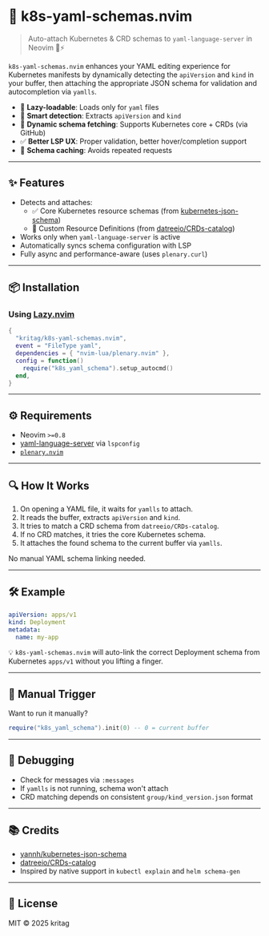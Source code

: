 # 🧬 k8s-yaml-schemas.nvim

> Auto-attach Kubernetes & CRD schemas to `yaml-language-server` in Neovim 🧠⚡

`k8s-yaml-schemas.nvim` enhances your YAML editing experience for Kubernetes manifests by dynamically detecting the `apiVersion` and `kind` in your buffer, then attaching the appropriate JSON schema for validation and autocompletion via `yamlls`.

- 🚀 **Lazy-loadable**: Loads only for `yaml` files
- 🔎 **Smart detection**: Extracts `apiVersion` and `kind`
- 🔗 **Dynamic schema fetching**: Supports Kubernetes core + CRDs (via GitHub)
- ✅ **Better LSP UX**: Proper validation, better hover/completion support
- 🧠 **Schema caching**: Avoids repeated requests

---

## ✨ Features

- Detects and attaches:
  - ✅ Core Kubernetes resource schemas (from [kubernetes-json-schema](https://github.com/yannh/kubernetes-json-schema))
  - 🧩 Custom Resource Definitions (from [datreeio/CRDs-catalog](https://github.com/datreeio/CRDs-catalog))
- Works only when `yaml-language-server` is active
- Automatically syncs schema configuration with LSP
- Fully async and performance-aware (uses `plenary.curl`)

---

## 📦 Installation

### Using [Lazy.nvim](https://github.com/folke/lazy.nvim)

```lua
{
  "kritag/k8s-yaml-schemas.nvim",
  event = "FileType yaml",
  dependencies = { "nvim-lua/plenary.nvim" },
  config = function()
    require("k8s_yaml_schema").setup_autocmd()
  end,
}
```

---

## ⚙️ Requirements

- Neovim `>=0.8`
- [yaml-language-server](https://github.com/redhat-developer/yaml-language-server) via `lspconfig`
- [`plenary.nvim`](https://github.com/nvim-lua/plenary.nvim)

---

## 🔍 How It Works

1. On opening a YAML file, it waits for `yamlls` to attach.
2. It reads the buffer, extracts `apiVersion` and `kind`.
3. It tries to match a CRD schema from `datreeio/CRDs-catalog`.
4. If no CRD matches, it tries the core Kubernetes schema.
5. It attaches the found schema to the current buffer via `yamlls`.

No manual YAML schema linking needed.

---

## 🛠️ Example

```yaml
apiVersion: apps/v1
kind: Deployment
metadata:
  name: my-app
```

💡 `k8s-yaml-schemas.nvim` will auto-link the correct Deployment schema from Kubernetes `apps/v1` without you lifting a finger.

---

## 🤖 Manual Trigger

Want to run it manually?

```lua
require("k8s_yaml_schema").init(0) -- 0 = current buffer
```

---

## 🧪 Debugging

- Check for messages via `:messages`
- If `yamlls` is not running, schema won't attach
- CRD matching depends on consistent `group/kind_version.json` format

---

## 📚 Credits

- [yannh/kubernetes-json-schema](https://github.com/yannh/kubernetes-json-schema)
- [datreeio/CRDs-catalog](https://github.com/datreeio/CRDs-catalog)
- Inspired by native support in `kubectl explain` and `helm schema-gen`

---

## 📝 License

MIT © 2025 kritag
